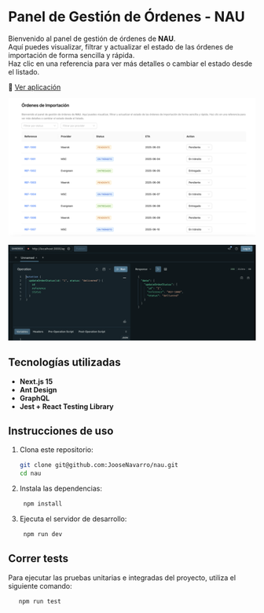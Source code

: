 # Panel de Gestión de Órdenes - NAU

Bienvenido al panel de gestión de órdenes de **NAU**.  
Aquí puedes visualizar, filtrar y actualizar el estado de las órdenes de importación de forma sencilla y rápida.  
Haz clic en una referencia para ver más detalles o cambiar el estado desde el listado.

🔗 [Ver aplicación](https://nu-tau-one.vercel.app/)

![App](https://raw.githubusercontent.com/JooseNavarro/nau/main/public/nu.png)

![GraphQL](https://raw.githubusercontent.com/JooseNavarro/nau/main/public/gql.png)

## Tecnologías utilizadas

- **Next.js 15**
- **Ant Design**
- **GraphQL**
- **Jest + React Testing Library**

## Instrucciones de uso

1.  Clona este repositorio:

    ```bash
    git clone git@github.com:JooseNavarro/nau.git
    cd nau
    ```

2.  Instala las dependencias:

    ```bash
     npm install
    ```

3.  Ejecuta el servidor de desarrollo:

    ```bash
     npm run dev
    ```

## Correr tests

Para ejecutar las pruebas unitarias e integradas del proyecto, utiliza el siguiente comando:

```bash
   npm run test
```
